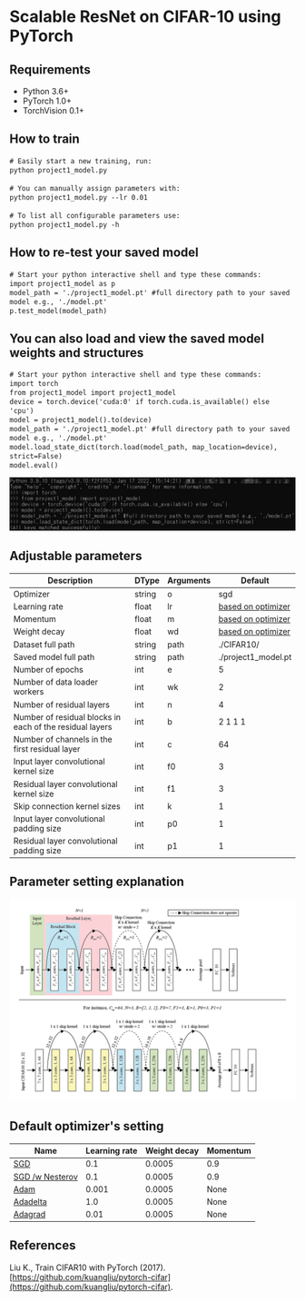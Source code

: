# Scalable ResNet on CIFAR-10 using PyTorch

## Requirements
- Python 3.6+
- PyTorch 1.0+
- TorchVision 0.1+

## How to train
```
# Easily start a new training, run: 
python project1_model.py

# You can manually assign parameters with: 
python project1_model.py --lr 0.01

# To list all configurable parameters use: 
python project1_model.py -h

```
## How to re-test your saved model
```
# Start your python interactive shell and type these commands: 
import project1_model as p
model_path = './project1_model.pt' #full directory path to your saved model e.g., './model.pt'
p.test_model(model_path)
```
## You can also load and view the saved model weights and structures
```
# Start your python interactive shell and type these commands: 
import torch
from project1_model import project1_model
device = torch.device('cuda:0' if torch.cuda.is_available() else 'cpu')
model = project1_model().to(device)
model_path = './project1_model.pt' #full directory path to your saved model e.g., './model.pt'
model.load_state_dict(torch.load(model_path, map_location=device), strict=False)
model.eval()
```
![load_model](images/load_model.jpg)
## Adjustable parameters
| Description | DType       | Arguments  | Default | 
| ----------- | ----------- | ---------- | ------- | 
| Optimizer                              | string | o          | sgd | 
| Learning rate                          | float  | lr         | [based on optimizer](#optimizer) | 
| Momentum                          	 | float  | m          | [based on optimizer](#optimizer) | 
| Weight decay                           | float  | wd         | [based on optimizer](#optimizer) | 
| Dataset full path                      | string | path       | ./CIFAR10/  | 
| Saved model full path                  | string | path       | ./project1_model.pt  | 
| Number of epochs                            | int    | e          | 5   | 
| Number of data loader workers               | int    | wk         | 2   | 
| Number of residual layers                   | int    | n          | 4   | 
| Number of residual blocks in each of the residual layers | int    | b           | 2 1 1 1 | 
| Number of channels in the first residual layer     | int    | c           | 64      | 
| Input layer convolutional kernel size   		 	 | int    | f0        	 | 3       | 
| Residual layer convolutional kernel size   		 | int    | f1        	 | 3       | 
| Skip connection kernel sizes 			 	| int    | k     	  	 | 1       | 
| Input layer convolutional padding size 	| int    | p0     	  	 | 1       | 
| Residual layer convolutional padding size | int    | p1     	  	 | 1       | 

## Parameter setting explanation
![explain_resnet](images/explain_resnet.jpg)


## <a id="optimizer">Default optimizer's setting</a>
| Name 		  | Learning rate | Weight decay | Momentum  | 
| ----------- | ------------- | ---------- | ---------- |
| [SGD](https://pytorch.org/docs/stable/generated/torch.optim.SGD.html)           | 0.1 	  | 0.0005|0.9|
| [SGD /w Nesterov](https://pytorch.org/docs/stable/generated/torch.optim.SGD.html) | 0.1 	  | 0.0005|0.9|
| [Adam](https://pytorch.org/docs/stable/generated/torch.optim.Adam.html)			| 0.001   | 0.0005|None|
| [Adadelta](https://pytorch.org/docs/stable/generated/torch.optim.Adadelta.html)	| 1.0  	  | 0.0005|None|
| [Adagrad](https://pytorch.org/docs/stable/generated/torch.optim.Adagrad.html)		| 0.01 	  | 0.0005|None|


## References
Liu K., Train CIFAR10 with PyTorch (2017). [https://github.com/kuangliu/pytorch-cifar](https://github.com/kuangliu/pytorch-cifar). 